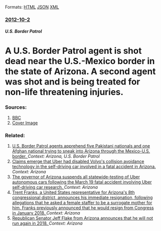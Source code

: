 
Formats: [HTML](/news/2012/10/2/a-u-s-border-patrol-agent-is-shot-dead-near-the-u-s-mexico-border-in-the-state-of-arizona-a-second-agent-was-shot-and-is-being-treated-fo.html)  [JSON](/news/2012/10/2/a-u-s-border-patrol-agent-is-shot-dead-near-the-u-s-mexico-border-in-the-state-of-arizona-a-second-agent-was-shot-and-is-being-treated-fo.json)  [XML](/news/2012/10/2/a-u-s-border-patrol-agent-is-shot-dead-near-the-u-s-mexico-border-in-the-state-of-arizona-a-second-agent-was-shot-and-is-being-treated-fo.xml)  

### [2012-10-2](/news/2012/10/2/index.md)

##### U.S. Border Patrol
# A U.S. Border Patrol agent is shot dead near the U.S.-Mexico border in the state of Arizona. A second agent was shot and is being treated for non-life threatening injuries. 




### Sources:

1. [BBC](http://www.bbc.co.uk/news/world-us-canada-19809604)
1. [Cover Image](https://ichef-1.bbci.co.uk/news/1024/media/images/63255000/jpg/_63255114_63255113.jpg)

### Related:

1. [U.S. Border Patrol agents apprehend five Pakistani nationals and one Afghan national trying to sneak into Arizona through the Mexico-U.S. border. ](/news/2015/11/19/u-s-border-patrol-agents-apprehend-five-pakistani-nationals-and-one-afghan-national-trying-to-sneak-into-arizona-through-the-mexico-u-s-bo.md) _Context: Arizona, U.S. Border Patrol_
2. [Claims emerge that Uber had disabled Volvo's collision avoidance technology in the self-driving car involved in a fatal accident in Arizona. ](/news/2018/03/28/claims-emerge-that-uber-had-disabled-volvo-s-collision-avoidance-technology-in-the-self-driving-car-involved-in-a-fatal-accident-in-arizona.md) _Context: Arizona_
3. [The governor of Arizona suspends all statewide-testing of Uber autonomous cars following the March 19 fatal accident involving Uber self-driving car research. ](/news/2018/03/26/the-governor-of-arizona-suspends-all-statewide-testing-of-uber-autonomous-cars-following-the-march-19-fatal-accident-involving-uber-self-dri.md) _Context: Arizona_
4. [Trent Franks, a United States representative for Arizona's 8th congressional district, announces his immediate resignation, following allegations that he asked a female staffer to be a surrogate mother for him. Franks previously announced that he would resign from Congress in January 2018. ](/news/2017/12/8/trent-franks-a-united-states-representative-for-arizona-s-8th-congressional-district-announces-his-immediate-resignation-following-allega.md) _Context: Arizona_
5. [Republican Senator Jeff Flake from Arizona announces that he will not run again in 2018. ](/news/2017/10/24/republican-senator-jeff-flake-from-arizona-announces-that-he-will-not-run-again-in-2018.md) _Context: Arizona_
